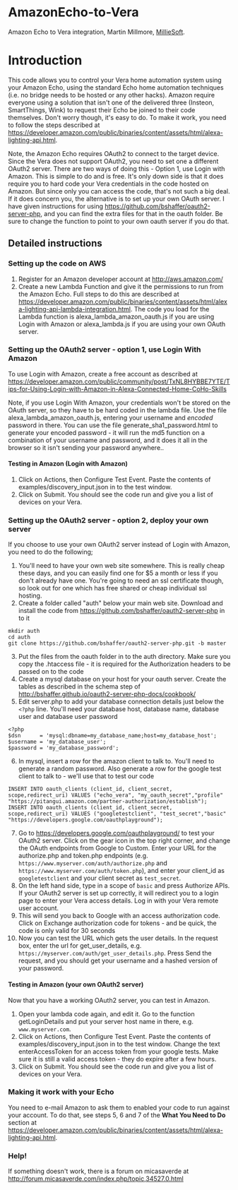 # AmazonEcho-to-Vera

Amazon Echo to Vera integration, Martin Millmore, [MillieSoft](http://www.millisoft.co.uk).

# Introduction

This code allows you to control your Vera home automation system using your Amazon Echo, using the standard Echo home automation techniques (i.e. no bridge needs to be hosted or any other hacks). Amazon require everyone using a solution that isn't one of the delivered three (Insteon, SmartThings, Wink) to request their Echo be joined to their code themselves. Don't worry though, it's easy to do. To make it work, you need to follow the steps described at https://developer.amazon.com/public/binaries/content/assets/html/alexa-lighting-api.html.

Note, the Amazon Echo requires OAuth2 to connect to the target device. Since the Vera does not support OAuth2, you need to set one a different OAuth2 server. There are two ways of doing this - Option 1, use Login with Amazon. This is simple to do and is free. It's only down side is that it does require you to hard code your Vera credentials in the code hosted on Amazon. But since only you can access the code, that's not such a big deal. If it does concern you, the alternative is to set up your own OAuth server. I have given instructions for using https://github.com/bshaffer/oauth2-server-php, and you can find the extra files for that in the oauth folder. Be sure to change the function to point to your own oauth server if you do that.

## Detailed instructions

### Setting up the code on AWS

1. Register for an Amazon developer account at http://aws.amazon.com/
2. Create a new Lambda Function and give it the permissions to run from the Amazon Echo. Full steps to do this are described at https://developer.amazon.com/public/binaries/content/assets/html/alexa-lighting-api-lambda-integration.html. The code you load for the Lambda function is alexa_lambda_amazon_oauth.js if you are using Login with Amazon or alexa_lambda.js if you are using your own OAuth server.

### Setting up the OAuth2 server - option 1, use Login With Amazon

To use Login with Amazon, create a free account as described at https://developer.amazon.com/public/community/post/TxNL8HYBBE7YTE/Tips-for-Using-Login-with-Amazon-in-Alexa-Connected-Home-CoHo-Skills

Note, if you use Login With Amazon, your credentials won't be stored on the OAuth server, so they have to be hard coded in the lambda file. Use the file alexa_lambda_amazon_oauth.js, entering your username and *encoded* password in there. You can use the file generate_sha1_password.html to generate your encoded password - it will run the md5 function on a combination of your username and password, and it does it all in the browser so it isn't sending your password anywhere..

#### Testing in Amazon (Login with Amazon)

1. Click on Actions, then Configure Test Event. Paste the contents of examples/discovery_input.json in to the test window. 
3. Click on Submit. You should see the code run and give you a list of devices on your Vera.


### Setting up the OAuth2 server - option 2, deploy your own server

If you choose to use your own OAuth2 server instead of Login with Amazon, you need to do the following;

1. You'll need to have your own web site somewhere. This is really cheap these days, and you can easily find one for $5 a month or less if you don't already have one. You're going to need an ssl certificate though, so look out for one which has free shared or cheap individual ssl hosting.
2. Create a folder called "auth" below your main web site. Download and install the code from https://github.com/bshaffer/oauth2-server-php in to it
```
mkdir auth
cd auth
git clone https://github.com/bshaffer/oauth2-server-php.git -b master
```
3. Put the files from the oauth folder in to the auth directory. Make sure you copy the .htaccess file - it is required for the Authorization headers to be passed on to the code
4. Create a mysql database on your host for your oauth server. Create the tables as described in the schema step of http://bshaffer.github.io/oauth2-server-php-docs/cookbook/
5. Edit server.php to add your database connection details just below the `<?php` line. You'll need your database host, database name, database user and database user password
```
<?php
$dsn      = 'mysql:dbname=my_database_name;host=my_database_host';
$username = 'my_database_user';
$password = 'my_database_password';
```
6. In mysql, insert a row for the amazon client to talk to. You'll need to generate a random password. Also generate a row for the google test client to talk to - we'll use that to test our code
```
INSERT INTO oauth_clients (client_id, client_secret, scope,redirect_uri) VALUES ("echo_vera", "my_oauth_secret","profile" "https://pitangui.amazon.com/partner-authorization/establish");
INSERT INTO oauth_clients (client_id, client_secret, scope,redirect_uri) VALUES ("googletestclient", "test_secret","basic" "https://developers.google.com/oauthplayground");
```
7. Go to https://developers.google.com/oauthplayground/ to test your OAuth2 server. Click on the gear icon in the top right corner, and change the OAuth endpoints from Google to Custom. Enter your URL for the authorize.php and token.php endpoints (e.g. ```https://www.myserver.com/auth/authorize.php``` and ```https://www.myserver.com/auth/token.php```), and enter your client_id as  ```googletestclient``` and your client secret as ```test_secret```.
8. On the left hand side, type in a scope of ```basic``` and press Authorize APIs. If your OAuth2 server is set up correctly, it will redirect you to a login page to enter your Vera access details. Log in with your Vera remote user account.
9. This will send you back to Google with an access authorization code. Click on Exchange authorization code for tokens - and be quick, the code is only valid for 30 seconds
10. Now you can test the URL which gets the user details. In the request box, enter the url for get_user_details, e.g.  ```https://myserver.com/auth/get_user_details.php```. Press Send the request, and you should get your username and a hashed version of your password.


#### Testing in Amazon (your own OAuth2 server)

Now that you have a working OAuth2 server, you can test in Amazon. 

1. Open your lambda code again, and edit it. Go to the function getLoginDetails and put your server host name in there, e.g. ```www.myserver.com```.
2. Click on Actions, then Configure Test Event. Paste the contents of examples/discovery_input.json in to the test window. Change the text enterAccessToken for an access token from your google tests. Make sure it is still a valid access token - they do expire after a few hours. 
3. Click on Submit. You should see the code run and give you a list of devices on your Vera.

### Making it work with your Echo

You need to e-mail Amazon to ask them to enabled your code to run against your account. To do that, see steps 5, 6 and 7 of the **What You Need to Do** section at  https://developer.amazon.com/public/binaries/content/assets/html/alexa-lighting-api.html. 


### Help!

If something doesn't work, there is a forum on micasaverde at http://forum.micasaverde.com/index.php/topic,34527.0.html
